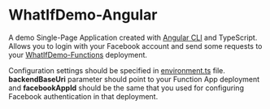 # WhatIfDemo-Angular

A demo Single-Page Application created with [Angular CLI](https://cli.angular.io/) and TypeScript. Allows you to login with your Facebook account and send some requests to your [WhatIfDemo-Functions](https://github.com/scale-tone/WhatIfDemo/tree/master/WhatIfDemo-Functions) deployment.

Configuration settings should be specified in [environment.ts](https://github.com/scale-tone/WhatIfDemo/blob/master/WhatIfDemo-Angular/src/environments/environment.ts) file. **backendBaseUri** parameter should point to your Function App deployment and **facebookAppId** should be the same that you used for configuring Facebook authentication in that deployment.
